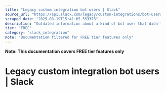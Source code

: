 ```yaml
---
title: "Legacy custom integration bot users | Slack"
source_url: "https://api.slack.com/legacy/custom-integrations/bot-users#legacy-bot-manage"
scraped_date: "2025-08-19T15:41:05.553373"
description: "Outdated information about a kind of bot user that didn't live inside a Slack app."
tier: "FREE"
category: "slack_integration"
note: "Documentation filtered for FREE tier features only"
---
```

**Note: This documentation covers FREE tier features only**

# Legacy custom integration bot users | Slack

